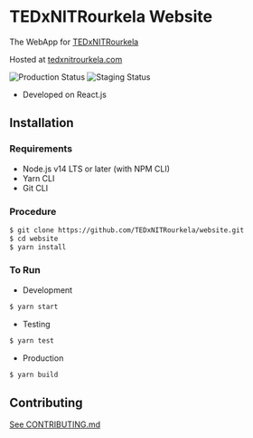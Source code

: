 # TEDxNITRourkela Website

The WebApp for [TEDxNITRourkela](https://www.ted.com/tedx/events/41324)

Hosted at [tedxnitrourkela.com](https://tedxnitrourkela.com)

![Production Status](https://github.com/TEDxNITRourkela/website/workflows/Firebase%20Production%20Deploy/badge.svg)
![Staging Status](https://github.com/TEDxNITRourkela/website/workflows/Firebase%20Staging%20Deploy/badge.svg)

- Developed on React.js

## Installation

### Requirements

- Node.js v14 LTS or later (with NPM CLI)
- Yarn CLI
- Git CLI

### Procedure

```bash
$ git clone https://github.com/TEDxNITRourkela/website.git
$ cd website
$ yarn install
```

### To Run

- Development

```bash
$ yarn start
```

- Testing

```bash
$ yarn test
```

- Production

```bash
$ yarn build
```

## Contributing

[See CONTRIBUTING.md](CONTRIBUTING.md)
